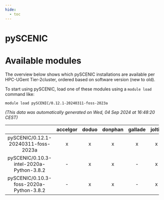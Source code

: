 ```yaml
---
hide:
  - toc
---
```


pySCENIC
========

# Available modules


The overview below shows which pySCENIC installations are available per HPC-UGent Tier-2cluster, ordered based on software version (new to old).

To start using pySCENIC, load one of these modules using a `module load` command like:

```shell
module load pySCENIC/0.12.1-20240311-foss-2023a
```

*(This data was automatically generated on Wed, 04 Sep 2024 at 16:48:20 CEST)*  

| |accelgor|doduo|donphan|gallade|joltik|shinx|skitty|
| :---: | :---: | :---: | :---: | :---: | :---: | :---: | :---: |
|pySCENIC/0.12.1-20240311-foss-2023a|x|x|x|x|x|x|x|
|pySCENIC/0.10.3-intel-2020a-Python-3.8.2|-|x|x|-|x|-|x|
|pySCENIC/0.10.3-foss-2020a-Python-3.8.2|-|x|x|-|x|-|x|
